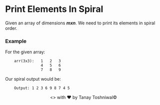# Print Elements In Spiral

Given an array of dimensions ***mxn***.
We need to print its elements in spiral order.

### Example

For the given array:
```
    arr(3x3):   1   2   3
                4   5   6
                7   8   9
```
Our spiral output would be:
```
    Output: 1 2 3 6 9 8 7 4 5
```

<p align="center"><> with &hearts; by Tanay Toshniwal&copy;</p>
